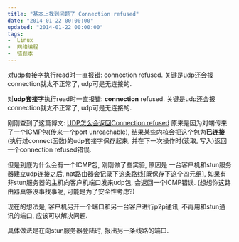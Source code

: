 ```yaml
---
title: "基本上找到问题了 Connection refused"
date: "2014-01-22 00:00:00"
updated: "2014-01-22 00:00:00"
tags:
-  Linux
-  网络编程
-  错题本
---
```



对udp套接字执行read时一直报错: connection refused. 关键是udp还会报connection就太不正常了, udp可是无连接的.

[](/notename/ "archive 20140122")

对**udp套接字**执行read时一直报错: **connection** refused. 关键是udp还会报connection就太不正常了, udp可是无连接的.

刚刚查到了这篇博文: [UDP怎么会返回Connection refused](https://blog.csdn.net/dog250/article/details/9569855)  原来是因为对端传来了一个ICMP包(传来一个port unreachable), 结果某些内核会把这个包为**已连接**(执行过connect函数)的udp套接字保存起来, 并在下一次操作时(读取, 写入)返回一个connection refused错误.

但是到底为什么会有一个ICMP包, 刚刚做了些实验, 原因是 一台客户机和stun服务器建立udp连接之后, nat路由器会记录下这条路线[既保存下这个四元组], 如果有非stun服务器的主机向客户机端口发来udp包, 会返回一个ICMP错误. (想想你这路由器真够没事找事呢, 可能是为了安全性考虑?)

现在的想法是, 客户机另开一个端口和另一台客户进行p2p通讯, 不再用和stun通讯的端口, 应该可以解决问题.

具体做法是在向stun服务器登陆时, 报出另一条线路的端口.

